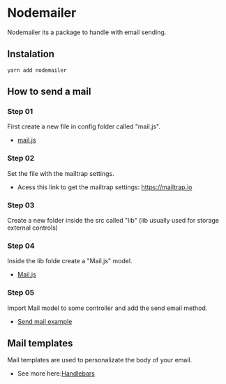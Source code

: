 # Nodemailer
Nodemailer its a package to handle with email sending.

## Instalation
	yarn add nodemailer

## How to send a mail

### Step 01
First create a new file in config folder called "mail.js".
* [mail.js](https://github.com/AlvaroYmagawa/GoStack08/blob/master/Node.js/Nodemailer/main.js.txt)

### Step 02
Set the file with the mailtrap settings.
* Acess this link to get the mailtrap settings: https://mailtrap.io

### Step 03
Create a new folder inside the src called "lib" (lib usually used for storage external controls)

### Step 04
Inside the lib folde create a "Mail.js" model.
* [Mail.js](https://github.com/AlvaroYmagawa/GoStack08/blob/master/Node.js/Nodemailer/modelExample.txt)

### Step 05
Import Mail model to some controller and add the send email method.
* [Send mail example](https://github.com/AlvaroYmagawa/GoStack08/blob/master/Node.js/Nodemailer/sendMailExample.txt)

## Mail templates
Mail templates are used to personalizate the body of your email.
* See more here:[Handlebars](https://github.com/AlvaroYmagawa/GoStack08/blob/master/Node.js/Handlebars)




